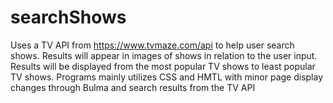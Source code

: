 # searchShows
Uses a TV API from https://www.tvmaze.com/api to help user search shows. Results will appear in images of shows in relation to the user input.
Results will be displayed from the most popular TV shows to least popular TV shows. Programs mainly utilizes CSS and HMTL with minor page display 
changes through Bulma and search results from the TV API
